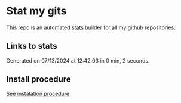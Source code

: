 # Stat my gits

This repo is an automated stats builder for all my github repositories.

## Links to stats


Generated on 07/13/2024 at 12:42:03 in 0 min, 2 seconds.

## Install procedure

[See instalation procedure](./src/install.md)
